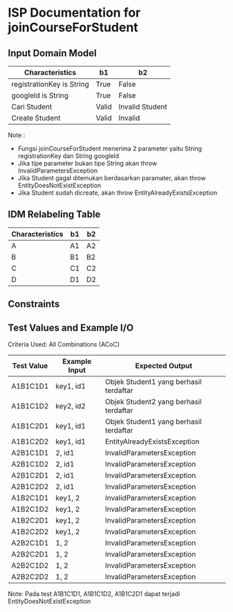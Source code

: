 # ISP Documentation for joinCourseForStudent

## Input Domain Model

| Characteristics  | b1            | b2            |
|------------------|---------------|---------------|
| registrationKey is String  |  True | False  |
| googleId is String  |  True | False  |
| Cari Student | Valid | Invalid Student |
| Create Student | Valid | Invalid |

Note :
* Fungsi joinCourseForStudent menerima 2 parameter yaitu String registrationKey dan String googleId
* Jika tipe parameter bukan tipe String akan throw InvalidParametersException
* Jika Student gagal ditemukan berdasarkan paramater, akan throw EntityDoesNotExistException
* Jika Student sudah dicreate, akan throw EntityAlreadyExistsException

## IDM Relabeling Table

| Characteristics | b1  | b2  |
|-----------------|-----|-----|
| A               | A1  | A2  |     
| B               | B1  | B2  |     
| C               | C1  | C2  |     
| D               | D1  | D2  |     
## Constraints


## Test Values and Example I/O

Criteria Used: All Combinations (ACoC)

| Test Value | Example Input | Expected Output |
|------------|---------------|-----------------|
| A1B1C1D1   | key1, id1     | Objek Student1 yang berhasil terdaftar  |
| A1B1C1D2   | key2, id2     | Objek Student2 yang berhasil terdaftar  |
| A1B1C2D1   | key1, id1     | Objek Student1 yang berhasil terdaftar  |
| A1B1C2D2   | key1, id1     | EntityAlreadyExistsException |
| A2B1C1D1   | 2, id1        | InvalidParametersException   |
| A2B1C1D2   | 2, id1        | InvalidParametersException   |
| A2B1C2D1   | 2, id1        | InvalidParametersException   |
| A2B1C2D2   | 2, id1        | InvalidParametersException   |
| A1B2C1D1   | key1, 2       | InvalidParametersException   |
| A1B2C1D2   | key1, 2       | InvalidParametersException   |
| A1B2C2D1   | key1, 2       | InvalidParametersException   |
| A1B2C2D2   | key1, 2       | InvalidParametersException   |
| A2B2C1D1   | 1, 2          | InvalidParametersException   |
| A2B2C2D1   | 1, 2          | InvalidParametersException   |
| A2B2C1D2   | 1, 2          | InvalidParametersException   |
| A2B2C2D2   | 1, 2          | InvalidParametersException   |

Note: Pada test A1B1C1D1, A1B1C1D2, A1B1C2D1 dapat terjadi EntityDoesNotExistException